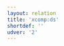 ```yaml
---
layout: relation
title: 'xcomp:ds'
shortdef: ''
udver: '2'
---
```

<!-- Interlanguage links updated Út zář 29 20:43:29 CEST 2020 -->
